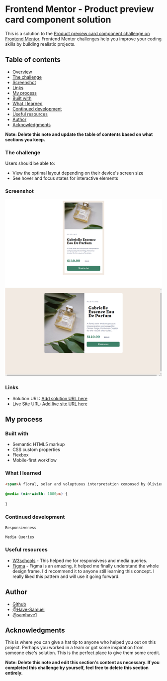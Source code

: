 # Frontend Mentor - Product preview card component solution

This is a solution to the [Product preview card component challenge on Frontend Mentor](https://www.frontendmentor.io/challenges/product-preview-card-component-GO7UmttRfa). Frontend Mentor challenges help you improve your coding skills by building realistic projects. 

## Table of contents
  - [Overview](#overview)
  - [The challenge](#the-challenge)
  - [Screenshot](#screenshot)
  - [Links](#links)
  - [My process](#my-process)
  - [Built with](#built-with)
  - [What I learned](#what-i-learned)
  - [Continued development](#continued-development)
  - [Useful resources](#useful-resources)
  - [Author](#author)
  - [Acknowledgments](#acknowledgments)

**Note: Delete this note and update the table of contents based on what sections you keep.**
### The challenge

Users should be able to:

- View the optimal layout depending on their device's screen size
- See hover and focus states for interactive elements

### Screenshot

![Screenshot](./images/mobile-version.png)
![Screenshot](./images/desktopVersion.png)


### Links

- Solution URL: [Add solution URL here](https://github.com/Have-Samuel/product-preview-card-component)
- Live Site URL: [Add live site URL here](https://product-preview-card-infinte.netlify.app/)

## My process

### Built with

- Semantic HTML5 markup
- CSS custom properties
- Flexbox
- Mobile-first workflow

### What I learned

```html
<span>A floral, solar and voluptuous interpretation composed by Olivier Polge, Perfumer-Creator for the House of CHANEL.</span>
```
```css
@media (min-width: 1000px) {

}
```

### Continued development
```
Responsiveness

```
```
Media Queries

```

### Useful resources

- [W3schools](https://www.w3schools.com/) - This helped me for responsivess and media queries.
- [Figma](https://www.figma.com/) - Figma is an amazing, it helped me finally understand the whole design frame. I'd recommend it to anyone still learning this concept. I really liked this pattern and will use it going forward.

## Author

- [Github](https://github.com/Have-Samuel)
- [@Have-Samuel](https://www.frontendmentor.io/profile/Have-Samuel)
- [@samhave1](https://twitter.com/samhave1)

## Acknowledgments

This is where you can give a hat tip to anyone who helped you out on this project. Perhaps you worked in a team or got some inspiration from someone else's solution. This is the perfect place to give them some credit.

**Note: Delete this note and edit this section's content as necessary. If you completed this challenge by yourself, feel free to delete this section entirely.**